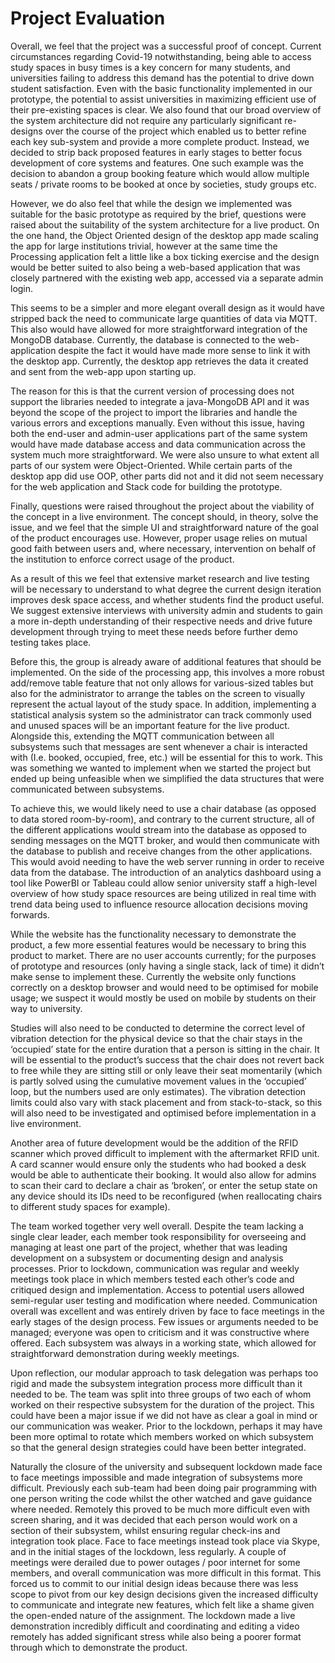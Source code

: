 # Project Evaluation

Overall, we feel that the project was a successful proof of concept. Current circumstances regarding Covid-19 notwithstanding, being able to access study spaces in busy times is a key concern for many students, and universities failing to address this demand has the potential to drive down student satisfaction. Even with the basic functionality implemented in our prototype, the potential to assist universities in maximizing efficient use of their pre-existing spaces is clear. We also found that our broad overview of the system architecture did not require any particularly significant re-designs over the course of the project which enabled us to better refine each key sub-system and provide a more complete product. Instead, we decided to strip back proposed features in early stages to better focus development of core systems and features. One such example was the decision to abandon a group booking feature which would allow multiple seats / private rooms to be booked at once by societies, study groups etc.

However, we do also feel that while the design we implemented was suitable for the basic prototype as required by the brief, questions were raised about the suitability of the system architecture for a live product. On the one hand, the Object Oriented design of the desktop app made scaling the app for large institutions trivial, however at the same time the Processing application felt a little like a box ticking exercise and the design would be better suited to also being a web-based application that was closely partnered with the existing web app, accessed via a separate admin login.

This seems to be a simpler and more elegant overall design as it would have stripped back the need to communicate large quantities of data via MQTT. This also would have allowed for more straightforward integration of the MongoDB database. Currently, the database is connected to the web-application despite the fact it would have made more sense to link it with the desktop app. Currently, the desktop app retrieves the data it created and sent from the web-app upon starting up.

The reason for this is that the current version of processing does not support the libraries needed to integrate a java-MongoDB API and it was beyond the scope of the project to import the libraries and handle the various errors and exceptions manually. Even without this issue, having both the end-user and admin-user applications part of the same system would have made database access and data communication across the system much more straightforward. We were also unsure to what extent all parts of our system were Object-Oriented. While certain parts of the desktop app did use OOP, other parts did not and it did not seem necessary for the web application and Stack code for building the prototype.

Finally, questions were raised throughout the project about the viability of the concept in a live environment. The concept should, in theory, solve the issue, and we feel that the simple UI and straightforward nature of the goal of the product encourages use. However, proper usage relies on mutual good faith between users and, where necessary, intervention on behalf of the institution to enforce correct usage of the product.

As a result of this we feel that extensive market research and live testing will be necessary to understand to what degree the current design iteration improves desk space access, and whether students find the product useful. We suggest extensive interviews with university admin and students to gain a more in-depth understanding of their respective needs and drive future development through trying to meet these needs before further demo testing takes place.

Before this, the group is already aware of additional features that should be implemented. On the side of the processing app, this involves a more robust add/remove table feature that not only allows for various-sized tables but also for the administrator to arrange the tables on the screen to visually represent the actual layout of the study space. In addition, implementing a statistical analysis system so the administrator can track commonly used and unused spaces will be an important feature for the live product. Alongside this, extending the MQTT communication between all subsystems such that messages are sent whenever a chair is interacted with (I.e. booked, occupied, free, etc.) will be essential for this to work. This was something we wanted to implement when we started the project but ended up being unfeasible when we simplified the data structures that were communicated between subsystems.

To achieve this, we would likely need to use a chair database (as opposed to data stored room-by-room), and contrary to the current structure, all of the different applications would stream into the database as opposed to sending messages on the MQTT broker, and would then communicate with the database to publish and receive changes from the other applications. This would avoid needing to have the web server running in order to receive data from the database. The introduction of an analytics dashboard using a tool like PowerBI or Tableau could allow senior university staff a high-level overview of how study space resources are being utilized in real time with trend data being used to influence resource allocation decisions moving forwards.

While the website has the functionality necessary to demonstrate the product, a few more essential features would be necessary to bring this product to market. There are no user accounts currently; for the purposes of prototype and resources (only having a single stack, lack of time) it didn’t make sense to implement these. Currently the website only functions correctly on a desktop browser and would need to be optimised for mobile usage; we suspect it would mostly be used on mobile by students on their way to university.

Studies will also need to be conducted to determine the correct level of vibration detection for the physical device so that the chair stays in the ‘occupied’ state for the entire duration that a person is sitting in the chair. It will be essential to the product’s success that the chair does not revert back to free while they are sitting still or only leave their seat momentarily (which is partly solved using the cumulative movement values in the ‘occupied’ loop, but the numbers used are only estimates). The vibration detection limits could also vary with stack placement and from stack-to-stack, so this will also need to be investigated and optimised before implementation in a live environment.

Another area of future development would be the addition of the RFID scanner which proved difficult to implement with the aftermarket RFID unit. A card scanner would ensure only the students who had booked a desk would be able to authenticate their booking. It would also allow for admins to scan their card to declare a chair as ‘broken’, or enter the setup state on any device should its IDs need to be reconfigured (when reallocating chairs to different study spaces for example).

The team worked together very well overall. Despite the team lacking a single clear leader, each member took responsibility for overseeing and managing at least one part of the project, whether that was leading development on a subsystem or documenting design and analysis processes. Prior to lockdown, communication was regular and weekly meetings took place in which members tested each other’s code and critiqued design and implementation. Access to potential users allowed semi-regular user testing and modification where needed. Communication overall was excellent and was entirely driven by face to face meetings in the early stages of the design process. Few issues or arguments needed to be managed; everyone was open to criticism and it was constructive where offered. Each subsystem was always in a working state, which allowed for straightforward demonstration during weekly meetings.

Upon reflection, our modular approach to task delegation was perhaps too rigid and made the subsystem integration process more difficult than it needed to be. The team was split into three groups of two each of whom worked on their respective subsystem for the duration of the project. This could have been a major issue if we did not have as clear a goal in mind or our communication was weaker. Prior to the lockdown, perhaps it may have been more optimal to rotate which members worked on which subsystem so that the general design strategies could have been better integrated.

Naturally the closure of the university and subsequent lockdown made face to face meetings impossible and made integration of subsystems more difficult. Previously each sub-team had been doing pair programming with one person writing the code whilst the other watched and gave guidance where needed. Remotely this proved to be much more difficult even with screen sharing, and it was decided that each person would work on a section of their subsystem, whilst ensuring regular check-ins and integration took place. Face to face meetings instead took place via Skype, and in the initial stages of the lockdown, less regularly. A couple of meetings were derailed due to power outages / poor internet for some members, and overall communication was more difficult in this format. This forced us to commit to our initial design ideas because there was less scope to pivot from our key design decisions given the increased difficulty to communicate and integrate new features, which felt like a shame given the open-ended nature of the assignment. The lockdown made a live demonstration incredibly difficult and coordinating and editing a video remotely has added significant stress while also being a poorer format through which to demonstrate the product.
